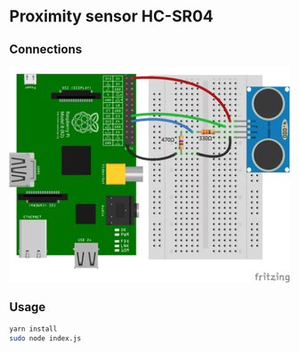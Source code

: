 # Proximity sensor HC-SR04

## Connections

![Image of connection](image.png)

## Usage

```sh
yarn install
sudo node index.js
```
